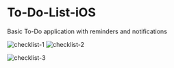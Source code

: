 # To-Do-List-iOS

Basic To-Do application with reminders and notifications

![checklist-1](http://i.imgur.com/GDQ8FA1l.png) ![checklist-2](http://i.imgur.com/WaSFG09l.png)

![checklist-3](http://i.imgur.com/iltWH0Dl.png)

